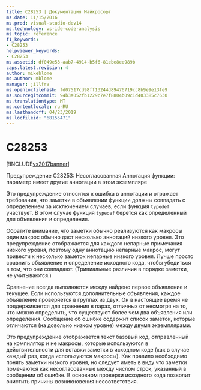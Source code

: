 ```yaml
---
title: C28253 | Документация Майкрософт
ms.date: 11/15/2016
ms.prod: visual-studio-dev14
ms.technology: vs-ide-code-analysis
ms.topic: reference
f1_keywords:
- C28253
helpviewer_keywords:
- C28253
ms.assetid: df049e53-aab7-4914-b5f6-81ebe8ee989b
caps.latest.revision: 4
author: mikeblome
ms.author: mblome
manager: jillfra
ms.openlocfilehash: fd07517cd98ff13244d89476719cc8b9e9e13fe9
ms.sourcegitcommit: 94b3a052fb1229c7e7f8804b09c1d403385c7630
ms.translationtype: MT
ms.contentlocale: ru-RU
ms.lasthandoff: 04/23/2019
ms.locfileid: "68155471"
---
```

# <a name="c28253"></a>C28253
[!INCLUDE[vs2017banner](../includes/vs2017banner.md)]

Предупреждение C28253: Несогласованная Аннотация функции: параметр имеет другие аннотации в этом экземпляре  
  
 Это предупреждение относится к ошибка в аннотации и отражает требования, что заметки в объявлении функции должны совпадать с определением за исключением случаев, если функция `typedef` участвует. В этом случае функция `typedef` берется как определенный для объявления и определения.  
  
 Обратите внимание, что заметки обычно реализуются как макросы один макрос обычно даст несколько аннотаций низкого уровня. Это предупреждение отображается для каждого непарные примечания низкого уровня, поэтому одну аннотацию непарные макрос, могут привести к несколько заметок непарные низкого уровня. Лучше просто сравнить объявление и определение исходного кода, чтобы убедиться в том, что они совпадают. (Тривиальные различия в порядке заметки, не учитываются.)  
  
 Сравнение всегда выполняется между найдено первое объявление и текущее. Если используются дополнительные объявления, каждое объявление проверяется в группах из двух. Он в настоящее время не поддерживается для сравнения в парах, отличных от несмотря на то, что можно определить, что существуют более чем два объявления или определения.  Сообщение об ошибке содержит список заметок, которые отличаются (на довольно низком уровне) между двумя экземплярами.  
  
 Это предупреждение отображается текст базовый код, отправленный на компилятор и не макросы, которые используются в действительности для вставки заметки в исходном коде (как в случае каждый раз, когда используются макросы). Как правило необходимо понять заметки низкого уровня, но следует иметь в виду что заметки помечаются как несогласованные между числом строк, указанный в сообщении об ошибке. В основном проверки исходного кода позволит очистить причины возникновения несоответствия.

